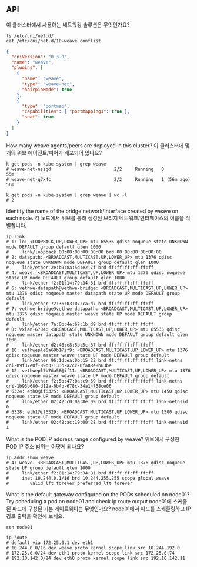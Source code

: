 ## API

이 클러스터에서 사용하는 네트워킹 솔루션은 무엇인가요?

```shell
ls /etc/cni/net.d/
cat /etc/cni/net.d/10-weave.conflist
```

```json
{
  "cniVersion": "0.3.0",
  "name": "weave",
  "plugins": [
    {
      "name": "weave",
      "type": "weave-net",
      "hairpinMode": true
    },
    {
      "type": "portmap",
      "capabilities": { "portMappings": true },
      "snat": true
    }
  ]
}
```

How many weave agents/peers are deployed in this cluster?
이 클러스터에 몇 개의 위브 에이전트/피어가 배포되어 있나요?

```shell
k get pods -n kube-system | grep weave
# weave-net-nssgd                        2/2     Running   0             55m
# weave-net-q7x4c                        2/2     Running   1 (56m ago)   56m

k get pods -n kube-system | grep weave | wc -l
# 2
```

Identify the name of the bridge network/interface created by weave on each node.
각 노드에서 위브를 통해 생성된 브리지 네트워크/인터페이스의 이름을 식별합니다.

```shell
ip link
# 1: lo: <LOOPBACK,UP,LOWER_UP> mtu 65536 qdisc noqueue state UNKNOWN mode DEFAULT group default qlen 1000
#     link/loopback 00:00:00:00:00:00 brd 00:00:00:00:00:00
# 2: datapath: <BROADCAST,MULTICAST,UP,LOWER_UP> mtu 1376 qdisc noqueue state UNKNOWN mode DEFAULT group default qlen 1000
#     link/ether 2e:b9:8a:5d:e2:7f brd ff:ff:ff:ff:ff:ff
# 4: weave: <BROADCAST,MULTICAST,UP,LOWER_UP> mtu 1376 qdisc noqueue state UP mode DEFAULT group default qlen 1000
#     link/ether f2:01:14:79:34:81 brd ff:ff:ff:ff:ff:ff
# 6: vethwe-datapath@vethwe-bridge: <BROADCAST,MULTICAST,UP,LOWER_UP> mtu 1376 qdisc noqueue master datapath state UP mode DEFAULT group default
#     link/ether 72:36:03:07:ca:d7 brd ff:ff:ff:ff:ff:ff
# 7: vethwe-bridge@vethwe-datapath: <BROADCAST,MULTICAST,UP,LOWER_UP> mtu 1376 qdisc noqueue master weave state UP mode DEFAULT group default
#     link/ether 7a:0b:4e:67:1b:d9 brd ff:ff:ff:ff:ff:ff
# 8: vxlan-6784: <BROADCAST,MULTICAST,UP,LOWER_UP> mtu 65535 qdisc noqueue master datapath state UNKNOWN mode DEFAULT group default qlen 1000
#     link/ether d2:46:e8:5b:5c:87 brd ff:ff:ff:ff:ff:ff
# 10: vethweple5a60b1@if9: <BROADCAST,MULTICAST,UP,LOWER_UP> mtu 1376 qdisc noqueue master weave state UP mode DEFAULT group default
#     link/ether 96:1d:ea:0b:15:22 brd ff:ff:ff:ff:ff:ff link-netns cni-09f37e0f-89b3-133b-a2cc-0fa88e8b63be
# 12: vethwepl7b76a58@if11: <BROADCAST,MULTICAST,UP,LOWER_UP> mtu 1376 qdisc noqueue master weave state UP mode DEFAULT group default
#     link/ether f2:5b:47:0a:c9:69 brd ff:ff:ff:ff:ff:ff link-netns cni-1b93b680-d12a-6b4b-678c-34a14738ce06
# 6324: eth0@if6325: <BROADCAST,MULTICAST,UP,LOWER_UP> mtu 1450 qdisc noqueue state UP mode DEFAULT group default
#     link/ether 02:42:c0:0a:8e:09 brd ff:ff:ff:ff:ff:ff link-netnsid 0
# 6328: eth1@if6329: <BROADCAST,MULTICAST,UP,LOWER_UP> mtu 1500 qdisc noqueue state UP mode DEFAULT group default
#     link/ether 02:42:ac:19:00:28 brd ff:ff:ff:ff:ff:ff link-netnsid 1
```

What is the POD IP address range configured by weave?
위브에서 구성한 POD IP 주소 범위는 어떻게 되나요?

```shell
ip addr show weave
# 4: weave: <BROADCAST,MULTICAST,UP,LOWER_UP> mtu 1376 qdisc noqueue state UP group default qlen 1000
#     link/ether f2:01:14:79:34:81 brd ff:ff:ff:ff:ff:ff
#     inet 10.244.0.1/16 brd 10.244.255.255 scope global weave
#        valid_lft forever preferred_lft forever
```

What is the default gateway configured on the PODs scheduled on node01?
Try scheduling a pod on node01 and check ip route output
node01에 스케줄된 파드에 구성된 기본 게이트웨이는 무엇인가요?
node01에서 파드를 스케줄링하고 IP 경로 출력을 확인해 보세요.

```shell
ssh node01

ip route
# default via 172.25.0.1 dev eth1
# 10.244.0.0/16 dev weave proto kernel scope link src 10.244.192.0
# 172.25.0.0/24 dev eth1 proto kernel scope link src 172.25.0.74
# 192.10.142.0/24 dev eth0 proto kernel scope link src 192.10.142.11
```
